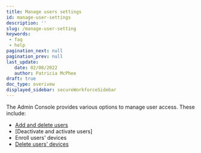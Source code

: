 ```yaml
---
title: Manage users settings
id: manage-user-settings
description: ''
slug: /manage-user-setting
keywords: 
 - faq
 - help
pagination_next: null
pagination_prev: null
last_update: 
   date: 02/08/2022
   author: Patricia McPhee
draft: true
doc_type: overivew
displayed_sidebar: secureWorkforceSidebar
---
```



The Admin Console provides various options to  manage user access. These include:

*   [Add and delete users](/docs/secure-work/workforce-settings/users/adding-deleting-users)
*   [Deactivate and activate users]<!-- (Deactivating_and_Reactivating) -->
*   Enroll users' devices
*   [Delete users' devices](/docs/secure-work/workforce-settings/users/deleting-a-tenant-or-user)